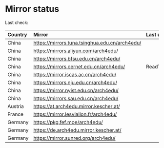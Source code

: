 <script src="./time.js"></script>
# Mirror status
Last check: <script type="text/javascript">localize(1747902771.31756);</script>

|Country|Mirror|Last update|
|:------|:-----|:----------|
|China|https://mirrors.tuna.tsinghua.edu.cn/arch4edu/|<script type="text/javascript">localize(1747896331);</script>|
|China|https://mirrors.aliyun.com/arch4edu/|<script type="text/javascript">localize(1747853321);</script>|
|China|https://mirrors.bfsu.edu.cn/arch4edu/|<script type="text/javascript">localize(1747853321);</script>|
|China|https://mirrors.cernet.edu.cn/arch4edu/|ReadTimeout|
|China|https://mirror.iscas.ac.cn/arch4edu/|<script type="text/javascript">localize(1747896331);</script>|
|China|https://mirrors.nju.edu.cn/arch4edu/|<script type="text/javascript">localize(1747809969);</script>|
|China|https://mirror.nyist.edu.cn/arch4edu/|<script type="text/javascript">localize(1747853321);</script>|
|China|https://mirrors.sau.edu.cn/arch4edu/|<script type="text/javascript">localize(1731653531);</script>|
|Austria|https://at.arch4edu.mirror.kescher.at/|<script type="text/javascript">localize(1747853321);</script>|
|France|https://mirror.lesviallon.fr/arch4edu/|<script type="text/javascript">localize(1747853321);</script>|
|Germany|https://pkg.fef.moe/arch4edu/|<script type="text/javascript">localize(1747853321);</script>|
|Germany|https://de.arch4edu.mirror.kescher.at/|<script type="text/javascript">localize(1747853321);</script>|
|Germany|https://mirror.sunred.org/arch4edu/|<script type="text/javascript">localize(1747853321);</script>|

<script src="./tablefilter/tablefilter.js"></script>
<script src="./table.js"></script>